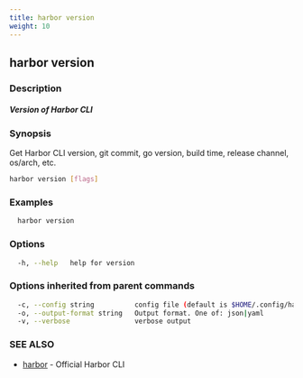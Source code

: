 ```yaml
---
title: harbor version
weight: 10
---
```

## harbor version

### Description

##### Version of Harbor CLI

### Synopsis

Get Harbor CLI version, git commit, go version, build time, release channel, os/arch, etc.

```sh
harbor version [flags]
```

### Examples

```sh
  harbor version
```

### Options

```sh
  -h, --help   help for version
```

### Options inherited from parent commands

```sh
  -c, --config string          config file (default is $HOME/.config/harbor-cli/config.yaml)
  -o, --output-format string   Output format. One of: json|yaml
  -v, --verbose                verbose output
```

### SEE ALSO

* [harbor](harbor.md)	 - Official Harbor CLI


